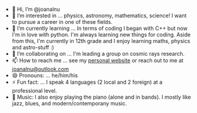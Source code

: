 - 👋 Hi, I’m @joanalnu
- 👀 I’m interested in ... physics, astronomy, mathematics, science! I want to pursue a career in one of these fields.
- 🌱 I’m currently learning ... In terms of coding I began with C++ but now I'm in love with python. I'm always learning new things for coding. Aside from this, I'm currently in 12th grade and I enjoy learning maths, physics and astro-stuff :)
- 💞️ I’m collaborating on ... I'm leading a group on cosmic rays research.
- 📫 How to reach me ... see my [personal website](https://joanalnu.github.io/) or reach out to me at [joanalnu@outlook.com](mailto:joanalnu@outlook.com)
- 😄 Pronouns: ... he/him/his
- ⚡ Fun fact: ... I speak 4 languages (2 local and 2 foreign) at a professional level.
- 🎹 Music: I also enjoy playing the piano (alone and in bands). I mostly like jazz, blues, and modern/contemporany music.


<!---
joanalnu/joanalnu is a ✨ special ✨ repository because its `README.md` (this file) appears on your GitHub profile.
You can click the Preview link to take a look at your changes.
--->
